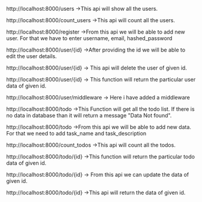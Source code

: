 http://localhost:8000/users ->This api will show all the users.

http://localhost:8000/count_users ->This api will count all the users.

http://localhost:8000/register ->From this api we will be able to add new user. For that we have to enter username, email, hashed_password

http://localhost:8000/user/{id} ->After providing the id we will be able to edit the user details.

http://localhost:8000/user/{id} -> This api will delete the user of given id.

http://localhost:8000/user/{id} -> This function will return the particular user data of given id.

http://localhost:8000/user/middleware -> Here i have added a middleware



http://localhost:8000/todo ->This Function will get all the todo list. If there is no data in  database than it will return a message "Data Not found".

http://localhost:8000/todo ->From this api we will be able to add new data. For that we need to add task_name and task_description

http://localhost:8000/count_todos ->This api will count all the todos.

http://localhost:8000/todo/{id} ->This function will return the particular todo data of given id.

http://localhost:8000/todo/{id} -> From this api we can update the data of given id.

http://localhost:8000/todo/{id} ->This api will return the data of given id.
